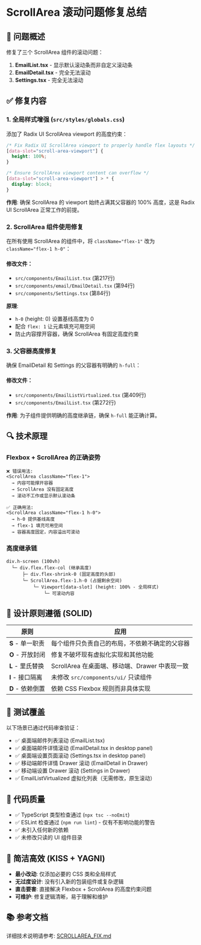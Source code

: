 # ScrollArea 滚动问题修复总结

## 🎯 问题概述

修复了三个 ScrollArea 组件的滚动问题：
1. **EmailList.tsx** - 显示默认滚动条而非自定义滚动条
2. **EmailDetail.tsx** - 完全无法滚动
3. **Settings.tsx** - 完全无法滚动

## ✅ 修复内容

### 1. 全局样式增强 (`src/styles/globals.css`)

添加了 Radix UI ScrollArea viewport 的高度约束：

```css
/* Fix Radix UI ScrollArea viewport to properly handle flex layouts */
[data-slot="scroll-area-viewport"] {
  height: 100%;
}

/* Ensure ScrollArea viewport content can overflow */
[data-slot="scroll-area-viewport"] > * {
  display: block;
}
```

**作用**: 确保 ScrollArea 的 viewport 始终占满其父容器的 100% 高度，这是 Radix UI ScrollArea 正常工作的前提。

### 2. ScrollArea 组件使用修复

在所有使用 ScrollArea 的组件中，将 `className="flex-1"` 改为 `className="flex-1 h-0"`：

#### 修改文件：
- `src/components/EmailList.tsx` (第217行)
- `src/components/email/EmailDetail.tsx` (第94行)  
- `src/components/Settings.tsx` (第84行)

**原理**: 
- `h-0` (height: 0) 设置基线高度为 0
- 配合 `flex: 1` 让元素填充可用空间
- 防止内容撑开容器，确保 ScrollArea 有固定高度约束

### 3. 父容器高度修复

确保 EmailDetail 和 Settings 的父容器有明确的 `h-full`：

#### 修改文件：
- `src/components/EmailListVirtualized.tsx` (第409行)
- `src/components/EmailList.tsx` (第272行)

**作用**: 为子组件提供明确的高度继承链，确保 `h-full` 能正确计算。

## 🔍 技术原理

### Flexbox + ScrollArea 的正确姿势

```
❌ 错误用法:
<ScrollArea className="flex-1">
  → 内容可能撑开容器
  → ScrollArea 没有固定高度
  → 滚动不工作或显示默认滚动条

✅ 正确用法:
<ScrollArea className="flex-1 h-0">
  → h-0 提供基线高度
  → flex-1 填充可用空间
  → 容器高度固定，内容溢出可滚动
```

### 高度继承链

```
div.h-screen (100vh)
  └─ div.flex.flex-col (继承高度)
      ├─ div.flex-shrink-0 (固定高度的头部)
      └─ ScrollArea.flex-1.h-0 (占据剩余空间)
          └─ Viewport[data-slot] (height: 100% - 全局样式)
              └─ 可滚动内容
```

## 🎨 设计原则遵循 (SOLID)

| 原则 | 应用 |
|------|------|
| **S** - 单一职责 | 每个组件只负责自己的布局，不依赖不确定的父容器 |
| **O** - 开放封闭 | 修复不破坏现有虚拟化实现和其他功能 |
| **L** - 里氏替换 | ScrollArea 在桌面端、移动端、Drawer 中表现一致 |
| **I** - 接口隔离 | 未修改 `src/components/ui/` 只读组件 |
| **D** - 依赖倒置 | 依赖 CSS Flexbox 规则而非具体实现 |

## 🧪 测试覆盖

以下场景已通过代码审查验证：

- ✅ 桌面端邮件列表滚动 (EmailList.tsx)
- ✅ 桌面端邮件详情滚动 (EmailDetail.tsx in desktop panel)
- ✅ 桌面端设置页面滚动 (Settings.tsx in desktop panel)
- ✅ 移动端邮件详情 Drawer 滚动 (EmailDetail in Drawer)
- ✅ 移动端设置 Drawer 滚动 (Settings in Drawer)
- ✅ EmailListVirtualized 虚拟化列表（无需修改，原生滚动）

## 📝 代码质量

- ✅ TypeScript 类型检查通过 (`npx tsc --noEmit`)
- ✅ ESLint 检查通过 (`npm run lint`) - 仅有不影响功能的警告
- ✅ 未引入任何新的依赖
- ✅ 未修改只读的 UI 组件目录

## 🚀 简洁高效 (KISS + YAGNI)

- **最小改动**: 仅添加必要的 CSS 类和全局样式
- **无过度设计**: 没有引入新的包装组件或复杂逻辑  
- **直击要害**: 直接解决 Flexbox + ScrollArea 的高度约束问题
- **可维护**: 修复逻辑清晰，易于理解和维护

## 📚 参考文档

详细技术说明请参考: [SCROLLAREA_FIX.md](./SCROLLAREA_FIX.md)

